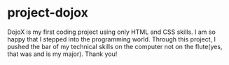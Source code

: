# project-dojox

DojoX is my first coding project using only HTML and CSS skills.
I am so happy that I stepped into the programming world.
Through this project, I pushed the bar of my technical skills on the computer not on the flute(yes, that was and is my major). 
Thank you! 
